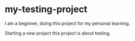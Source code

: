 # my-testing-project
I am a beginner, doing this project for my personal learning.


Starting a new project
this project is about testing.
 